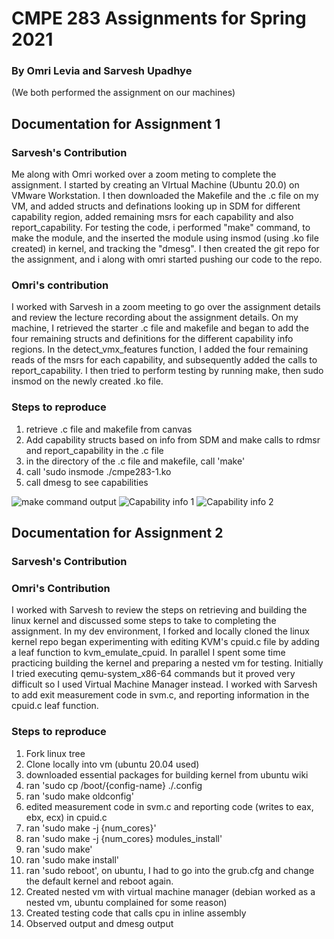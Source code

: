 # CMPE 283 Assignments for Spring 2021
### By Omri Levia and Sarvesh Upadhye
(We both performed the assignment on our machines)

## Documentation for Assignment 1
### Sarvesh's Contribution
Me along with Omri worked over a zoom meting to complete the assignment. I started by creating an VIrtual Machine (Ubuntu 20.0) on VMware Workstation. I then  downloaded the Makefile and the .c file on my VM, and added structs and definations looking up in SDM for different capability region, added remaining msrs for each capability and also report_capability. For testing the code, i performed "make" command, to make the module, and the inserted the module using insmod (using .ko file created) in kernel, and tracking the "dmesg".
I then created the git repo for the assignment, and i along with omri started pushing our code to the repo.
### Omri's contribution
I worked with Sarvesh in a zoom meeting to go over the assignment details and review the lecture recording about the assignment details. On my machine, I retrieved the starter .c file and makefile and began to add the four remaining structs and definitions for the different capability info regions. In the detect_vmx_features function, I added the four remaining reads of the msrs for each capability, and subsequently added the calls to report_capability. I then tried to perform testing by running make, then sudo insmod on the newly created .ko file. 

### Steps to reproduce 
1. retrieve .c file and makefile from canvas
2. Add capability structs based on info from SDM and make calls to rdmsr and report_capability in the .c file
3. in the directory of the .c file and makefile, call 'make'
4. call 'sudo insmode ./cmpe283-1.ko
5. call dmesg to see capabilities 

![make command output](https://user-images.githubusercontent.com/34635965/116323174-517a1e00-a772-11eb-8c7a-218f535ba9fd.png)
![Capability info 1](https://user-images.githubusercontent.com/34635965/116323214-648cee00-a772-11eb-8b0e-dbca7324c155.png)
![Capability info 2](https://user-images.githubusercontent.com/34635965/116323249-72427380-a772-11eb-86f6-ab66a6a60340.png)

## Documentation for Assignment 2
### Sarvesh's Contribution
### Omri's Contribution
I worked with Sarvesh to review the steps on retrieving and building the linux kernel and discussed some steps to take to completing the assignment. In my dev environment, I forked and locally cloned the linux kernel repo began experimenting with editing KVM's cpuid.c file by adding a leaf function to kvm_emulate_cpuid. In parallel I spent some time practicing building the kernel and preparing a nested vm for testing. Initially I tried executing qemu-system_x86-64 commands but it proved very difficult so I used Virtual Machine Manager instead. I worked with Sarvesh to add exit measurement code in svm.c, and reporting information in the cpuid.c leaf function. 

### Steps to reproduce
1. Fork linux tree
2. Clone locally into vm (ubuntu 20.04 used)
3. downloaded essential packages for building kernel from ubuntu wiki 
4. ran 'sudo cp /boot/{config-name} ./.config
5. ran 'sudo make oldconfig'
6. edited measurement code in svm.c and reporting code (writes to eax, ebx, ecx) in cpuid.c
7. ran 'sudo make -j {num_cores}'
8. ran 'sudo make -j {num_cores} modules_install'
9. ran 'sudo make'
10. ran 'sudo make install'
11. ran 'sudo reboot', on ubuntu, I had to go into the grub.cfg and change the default kernel and reboot again. 
12. Created nested vm with virtual machine manager (debian worked as a nested vm, ubuntu complained for some reason)
13. Created testing code that calls cpu in inline assembly 
14. Observed output and dmesg output



